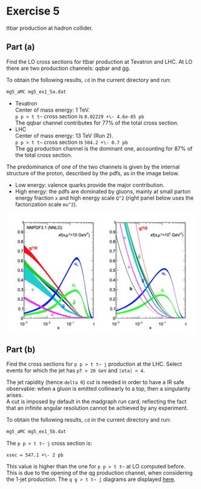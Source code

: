 # Exercise 5

ttbar production at hadron collider.

## Part (a)

Find the LO cross sections for ttbar production at Tevatron and LHC. At LO there
are two production channels: qqbar and gg.

To obtain the following results, `cd` in the current directory and run:

```bash
mg5_aMC mg5_ex1_5a.dat
```

- Tevatron  
  Center of mass energy: 1 TeV.  
  `p p > t t~` cross section is `0.02229 +\- 4.6e-05 pb`  
  The qqbar channel contributes for 77% of the total cross section.
- LHC  
  Center of mass energy: 13 TeV (Run 2).  
  `p p > t t~` cross section is `504.2 +\- 0.7 pb`  
  The gg production channel is the dominant one, accounting for 87% of the total
  cross section.

The predominance of one of the two channels is given by the internal structure of
the proton, described by the pdfs, as in the image below.

- Low energy: valence quarks provide the major contribution.
- High energy: the pdfs are dominated by gluons, mainly at small parton energy
fraction `x` and high energy scale `Q^2` (right panel below uses the factorization scale `mu^2`).

<div style="text-align:center">
<img src="nnpdf3_1.png" alt="pdfs Q evolution" width="500"/>
</div>

## Part (b)

Find the cross sections for `p p > t t~ j` production at the LHC. Select events
for which the jet has `pT > 20 GeV` and `|eta| < 4`.

The jet rapidity (hence `delta R`) cut is needed in order to have a IR safe
observable: when a gluon is emitted collinearly to a top, then a singularity arises.  
A cut is imposed by default in the madgraph run card, reflecting the fact that
an infinite angular resolution cannot be achieved by any experiment.

To obtain the following results, `cd` in the current directory and run:

```bash
mg5_aMC mg5_ex1_5b.dat
```

The `p p > t t~ j` cross section is:

```text
xsec = 547.1 +\- 2 pb
```

This value is higher than the one for `p p > t t~` at LO computed before. This
is due to the opening of the qg production channel, when considering the 1-jet
production. The `q g > t t~ j` diagrams are displayed [here](qg_diagrams.pdf).
